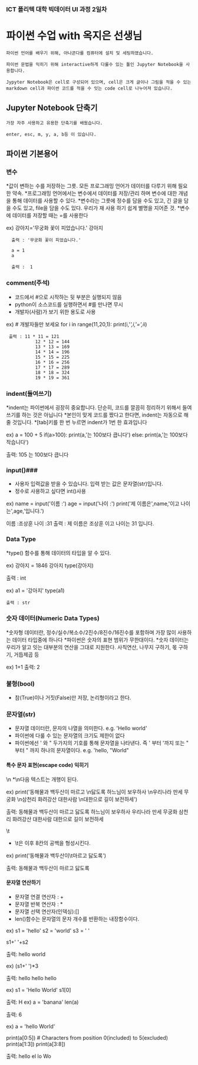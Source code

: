 ### ICT 폴리텍 대학 빅데이터 UI 과정 2일차 ###

# 파이썬 수업 with 옥지은 선생님 #
```
파이썬 언어를 배우기 위해, 아나콘다를 컴퓨터에 설치 및 세팅하였습니다.

파이썬 문법을 익히기 위해 interactive하게 다룰수 있는 툴인 Jupyter Notebook을 사용합니다.

Jypyter Notebook은 cell로 구성되어 있으며, cell은 크게 글이나 그림을 적을 수 있는 markdown cell과 파이썬 코드를 적을 수 잇는 code cell로 나누어져 있습니다. 
```

## Jupyter Notebook 단축기 ##
```
가장 자주 사용하고 유용한 단축기를 배웠습니다.

enter, esc, m, y, a, b등 이 있습니다.
```

## 파이썬 기본용어 ##

### 변수 ###

*값이 변하는 수를 저장하는 그릇. 모든 프로그래밍 언어가 데이터를 다루기 위해 필요한 약속.
*프로그래밍 언어에서는 변수에서 데이터를 저장/관리 하며 변수에 대한 개념을 통해 데이터를 사용할 수 있다.
*변수라는 그릇에 정수를 담을 수도 있고, 긴 글을 담을 수도 있고, file을 담을 수도 있다. 우리가 재 사용 하기 쉽게 별명을 지어준 것.
*변수에 데이터를 저장할 때는 =를 사용한다

ex) 강아지='무궁화 꽃이 피었습니다.'
      강아지

      출력 : '무궁화 꽃이 피었습니다.'

      a = 1
      a

      출력 :  1

### comment(주석) ###
* 코드에서 #으로 시작하는 뒷 부분은 실행되지 않음
* python이 소스코드를 실행하면서 #를 만나면 무시
* 개발자(사람)가 보기 위한 용도로 사용

ex) # 개발자들만 보세요
      for i in range(11,20,1):
      print(i,'*',i,'=',i*i)

     출력 : 11 * 11 = 121
               12 * 12 = 144
               13 * 13 = 169
               14 * 14 = 196
               15 * 15 = 225
               16 * 16 = 256
               17 * 17 = 289
               18 * 18 = 324
               19 * 19 = 361

### indent(들여쓰기)
*indent는 파이썬에서 굉장히 중요합니다. 단순히, 코드를 깔끔히 정리하기 위해서 들여쓰기를 하는 것은 아닙니다
*본인이 맞게 코드를 짰다고 한다면, indent는 자동으로 해줄 것입니다.
*[tab]키를 한 번 누르면 indent가 1번 한 효과입니다

ex)
a = 100 + 5
if(a>100):
  print(a,'는 100보다 큽니다')
else:
  print(a,'는 100보다 작습니다')

출력: 105 는 100보다 큽니다

### input()###

* 사용자 입력값을 받을 수 있습니다. 입력 받는 값은 문자열(str)입니다.
* 정수로 사용하고 싶다면 int()사용

ex)
name = input('이름 :')
age = input('나이 :')
print('제 이름은',name,'이고 나이는',age,'입니다.')

이름 :조상훈
나이 :31
출력 : 제 이름은 조상훈 이고 나이는 31 입니다.

### Data Type ###

*type() 함수를 통해 데이터의 타입을 알 수 있다.

ex)
강아지 = 1846
강아지
type(강아지)

출력 : int

ex) 
a1 = '강아지'
    type(a1)
   
    출력 : str

### 숫자 데이터(Numeric Data Types) ###

*숫자형 데이터란, 정수/실수/복소수/2진수/8진수/16진수를 포함하며 가장 많이 사용하는 데이터 타입중에 하나다
*파이썬은 숫자의 표현 범위가 무한대이다.
*숫자 데이터는 우리가 알고 잇는 대부분의 연산을 그대로 지원한다. 사칙연산, 나무지 구하기, 몫 구하기, 거듭제곱 등

ex)
1+1
출력: 2

### 불형(bool) ###

* 참(True)이나 거짓(False)만 저장, 논리형이라고 한다.


### 문자열(str) ###

* 문자열 데이터란, 문자의 나열을 의미한다. e.g. 'Hello world'
* 파이썬에 다룰 수 있는 문자열의 크기도 제한이 없다
* 파이썬에선 ' 와 " 두가지의 기호를 통해 문자열을 나타낸다. 즉 ' 부터 '까지 또는 " 부터 " 까지 하나의 문자열이다. e.g. 'hello, "World"

#### 특수 문자 표현(escape code) 익히기 ####

\n 
*\n다음 텍스트는 개행이 된다.

ex)
print('동해물과 백두산이 마르고 \n닳도록 하느님이 보우하사 \n우리나라 만세 무궁화 \n삼천리 화려강산 대한사람 \n대한으로 길이 보전하세')

출력:
동해물과 백두산이 마르고 
닳도록 하느님이 보우하사 
우리나라 만세 무궁화 
삼천리 화려강산 대한사람 
대한으로 길이 보전하세

\t
* \t은 이후 8칸의 공백을 형성시킨다.

ex)
print('동해물과 백두산이\t마르고 닳도록')
   
출력:
동해물과 백두산이        마르고 닳도록


#### 문자열 연산하기 ####

* 문자열 연결 연산자 : +
* 문자열 반복 연산자 : *
* 문자열 선택 연산자(인덱싱):[]
* len()함수는 문자열의 문자 개수를 반환하는 내장함수이다.

ex)
s1 = 'hello'
s2 = 'world'
s3 = ' '

s1+' '+s2

출력:
hello world

ex)
(s1+' ')*3

출력:
hello hello hello

ex)
s1 = 'Hello World'
s1[0]

출력:
H
ex)
a = 'banana'
len(a)

출력:
6

ex)
a = 'hello World'

print(a[0:5]) # Characters from position 0(included) to 5(excluded)
print(a[1:3])
print(a[3:8])

출력:
hello
el
lo Wo




